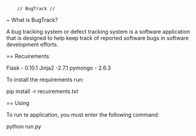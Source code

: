 		// BugTrack //
~ What is BugTrack?

A bug tracking system or defect tracking system is a software application that is designed to help keep track of reported software bugs in software development efforts.


== Recuirements

Flask - 0.10.1
Jinja2 -2.7.1
pymongo - 2.6.3

To install the requirements run:

  pip install -r recuirements.txt

== Using

To run te application, you must enter the following command:

  python run.py
